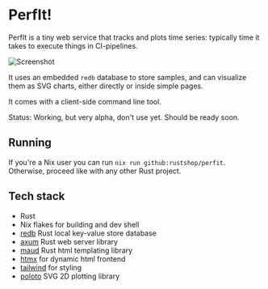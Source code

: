# PerfIt!

PerfIt is a tiny web service that tracks and plots time series:
typically time it takes to execute things in CI-pipelines.

![Screenshot](https://i.imgur.com/dHYwwlD.png)


It uses an embedded `redb` database to store samples, and can visualize
them as SVG charts, either directly or inside simple pages.

It comes with a client-side command line tool.

Status: Working, but very alpha, don't use yet. Should be ready soon.

## Running

If you're a Nix user you can run `nix run github:rustshop/perfit`. Otherwise,
proceed like with any other Rust project.

## Tech stack

* Rust
* Nix flakes for building and dev shell
* [redb](https://github.com/cberner/redb) Rust local key-value store database
* [axum](https://github.com/tokio-rs/axum) Rust web server library
* [maud](https://github.com/lambda-fairy/maud) Rust html templating library
* [htmx](https://htmx.org/) for dynamic html frontend
* [tailwind](https://tailwindcss.com/) for styling
* [poloto](https://github.com/tiby312/poloto-project) SVG 2D plotting library
